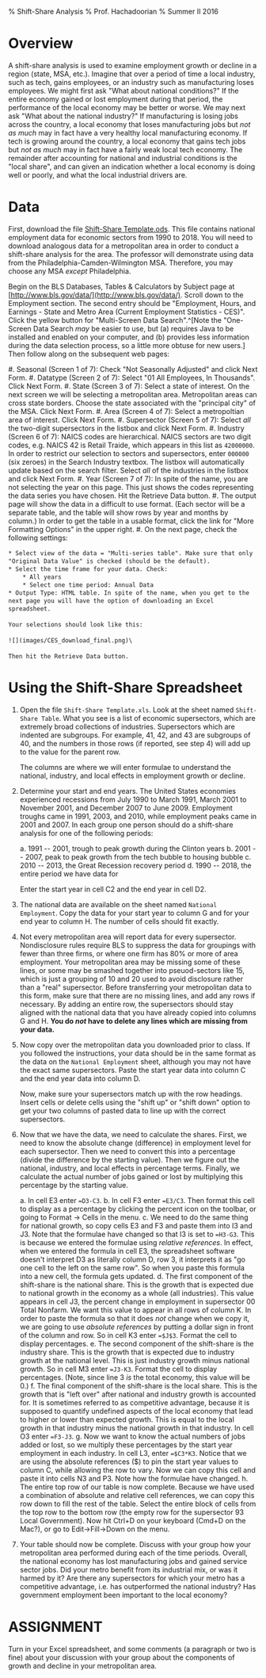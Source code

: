 % Shift-Share Analysis
% Prof. Hachadoorian
% Summer II 2016

# Overview

A shift-share analysis is used to examine employment growth or decline in a region (state, MSA, etc.). Imagine that over a period of time a local industry, such as tech, gains employees, or an industry such as manufacturing loses employees. We might first ask "What about national conditions?" If the entire economy gained or lost employment during that period, the performance of the local economy may be better or worse. We may next ask "What about the national industry?" If manufacturing is losing jobs across the country, a local economy that loses manufacturing jobs but *not as much* may in fact have a very healthy local manufacturing economy. If tech is growing around the country, a local economy that gains tech jobs but *not as much* may in fact have a fairly weak local tech economy. The remainder after accounting for national and industrial conditions is the "local share", and can given an indication whether a local economy is doing well or poorly, and what the local industrial drivers are.

# Data

First, download the file [Shift-Share Template.ods](https://github.com/temple-geography/census-gis/blob/master/Shift-Share%20Template.ods). This file contains national employment data for economic sectors from 1990 to 2018. You will need to download analogous data for a metropolitan area in order to conduct a shift-share analysis for the area. The professor will demonstrate using data from the Philadelphia-Camden-Wilmington MSA. Therefore, you may choose any MSA *except* Philadelphia.

Begin on the BLS Databases, Tables & Calculators by Subject page at [http://www.bls.gov/data/](http://www.bls.gov/data/). Scroll down to the Employment section. The second entry should be "Employment, Hours, and Earnings - State and Metro Area (Current Employment Statistics - CES)". Click the yellow button for "Multi-Screen Data Search".^[Note the "One-Screen Data Search *may* be easier to use, but (a) requires Java to be installed and enabled on your computer, and (b) provides less information during the data selection process, so a little more obtuse for new users.] Then follow along on the subsequent web pages:

#. Seasonal (Screen 1 of 7): Check "Not Seasonally Adjusted" and click Next Form.
#. Datatype (Screen 2 of 7): Select "01 All Employees, In Thousands". Click Next Form.
#. State (Screen 3 of 7): Select a state of interest. On the next screen we will be selecting a metropolitan area. Metropolitan areas can cross state borders. Choose the state associated with the "principal city" of the MSA. Click Next Form.
#. Area (Screen 4 of 7): Select a metropoltian area of interest. Click Next Form.
#. Supersector (Screen 5 of 7): Select *all* the two-digit supersectors in the listbox and click Next Form.
#. Industry (Screen 6 of 7): NAICS codes are hierarchical. NAICS sectors are two digit codes, e.g. NAICS 42 is Retail Traide, which appears in this list as `42000000`. In order to restrict our selection to sectors and supersectors, enter `000000` (six zeroes) in the Search Industry textbox. The listbox will automatically update based on the search filter. Select *all* of the industries in the listbox and click Next Form.
#. Year (Screen 7 of 7): In spite of the name, you are not selecting the year on this page. This just shows the codes representing the data series you have chosen. Hit the Retrieve Data button.
#. The output page will show the data in a difficult to use format. (Each sector will be a separate table, and the table will show rows by year and months by column.) In order to get the table in a usable format, click the link for "More Formatting Options" in the upper right.
#. On the next page, check the following settings:
    
    * Select view of the data = "Multi-series table". Make sure that only "Original Data Value" is checked (should be the default).
    * Select the time frame for your data. Check:
        * All years
        * Select one time period: Annual Data
    * Output Type: HTML table. In spite of the name, when you get to the next page you will have the option of downloading an Excel spreadsheet.
    	
    Your selections should look like this:
    
    ![](images/CES_download_final.png)\ 
    
    Then hit the Retrieve Data button.

# Using the Shift-Share Spreadsheet

1. Open the file `Shift-Share Template.xls`. Look at the sheet named `Shift-Share Table`. What you see is a list of economic supersectors, which are extremely broad collections of industries. Supersectors which are indented are subgroups. For example, 41, 42, and 43 are subgroups of 40, and the numbers in those rows (if reported, see step 4) will add up to the value for the parent row.

    The columns are where we will enter formulae to understand the national, industry, and local effects in employment growth or decline. 

2. Determine your start and end years. The United States economies experienced recessions from July 1990 to March 1991, March 2001 to November 2001, and December 2007 to June 2009. Employment troughs came in 1991, 2003, and 2010, while employment peaks came in 2001 and 2007. In each group one person should do a shift-share analysis for one of the following periods:

    a. 1991 -- 2001, trough to peak growth during the Clinton years
    b. 2001 -- 2007, peak to peak growth from the tech bubble to housing bubble
    c. 2010 -- 2013, the Great Recession recovery period
    d. 1990 -- 2018, the entire period we have data for

    Enter the start year in cell C2 and the end year in cell D2.

3. The national data are available on the sheet named `National Employment`. Copy the data for your start year to column G and for your end year to column H. The number of cells should fit exactly.

4. Not every metropolitan area will report data for every supersector. Nondisclosure rules require BLS to suppress the data for groupings with fewer than three firms, or where one firm has 80% or more of area employment. Your metropolitan area may be missing some of these lines, or some may be smashed together into pseuod-sectors like 15, which is just a grouping of 10 and 20 used to avoid disclosure rather than a "real" supersector. Before transferring your metropolitan data to this form, make sure that there are no missing lines, and add any rows if necessary. By adding an entire row, the supersectors should stay aligned with the national data that you have already copied into columns G and H. **You do *not* have to delete any lines which are missing from your data.**

5. Now copy over the metropolitan data you downloaded prior to class. If you followed the instructions, your data should be in the same format as the data on the `National Employment` sheet, although you may not have the exact same supersectors. Paste the start year data into column C and the end year data into column D.

    Now, make sure your supersectors match up with the row headings. Insert cells or delete cells using the "shift up" or "shift down" option to get your two columns of pasted data to line up with the correct supersectors.

6. Now that we have the data, we need to calculate the shares. First, we need to know the absolute change (difference) in employment level for each supersector. Then we need to convert this into a percentage (divide the difference by the starting value). Then we figure out the national, industry, and local effects in percentage terms. Finally, we calculate the actual number of jobs gained or lost by multiplying this percentage by the starting value.

    a. In cell E3 enter `=D3-C3`.
    b. In cell F3 enter `=E3/C3`. Then format this cell to display as a percentage by clicking the percent icon on the toolbar, or going to Format → Cells in the menu.
    c. We need to do the same thing for national growth, so copy cells E3 and F3 and paste them into I3 and J3. Note that the formulae have changed so that I3 is set to `=H3-G3`. This is because we entered the formulae using *relative references*. In effect, when we entered the formula in cell E3, the spreadsheet software doesn't interpret D3 as literally column D, row 3, it interprets it as "go one cell to the left on the same row". So when you paste this formula into a new cell, the formula gets updated.
    d. The first component of the shift-share is the national share. This is the growth that is expected due to national growth in the economy as a whole (all industries). This value appears in cell J3, the percent change in employment in supersector 00 Total Nonfarm. We want this value to appear in all rows of column K. In order to paste the formula so that it does *not* change when we copy it, we are going to use *absolute references* by putting a dollar sign in front of the column and row. So in cell K3 enter `=$J$3`. Format the cell to display percentages.
    e. The second component of the shift-share is the industry share. This is the growth that is expected due to industry growth at the national level. This is just industry growth minus national growth. So in cell M3 enter `=J3-K3`. Format the cell to display percentages. (Note, since line 3 *is* the total economy, this value will be 0.)
    f. The final component of the shift-share is the local share. This is the growth that is "left over" after national and industry growth is accounted for. It is sometimes referred to as competitive advantage, because it is supposed to quantify undefined aspects of the local economy that lead to higher or lower than expected growth. This is equal to the local growth in that industry minus the national growth in that industry. In cell O3 enter `=F3-J3`.
    g. Now we want to know the actual numbers of jobs added or lost, so we multiply these percentages by the start year employment in each industry. In cell L3, enter `=$C3*K3`. Notice that we are using the absolute references ($) to pin the start year values to column C, while allowing the row to vary. Now we can copy this cell and paste it into cells N3 and P3. Note how the formulae have changed.
    h. The entire top row of our table is now complete. Because we have used a combination of absolute and relative cell references, we can copy this row down to fill the rest of the table. Select the entire block of cells from the top row to the bottom row (the empty row for the supersector 93 Local Government). Now hit Ctrl+D on your keyboard (Cmd+D on the Mac?), or go to Edit→Fill→Down on the menu.

7. Your table should now be complete. Discuss with your group how your metropolitan area performed during each of the time periods. Overall, the national economy has lost manufacturing jobs and gained service sector jobs. Did your metro benefit from its industrial mix, or was it harmed by it? Are there any supersectors for which your metro has a competitive advantage, i.e. has outperformed the national industry? Has government employment been important to the local economy?

# ASSIGNMENT

Turn in your Excel spreadsheet, and some comments (a paragraph or two is fine) about your discussion with your group about the components of growth and decline in your metropolitan area.
